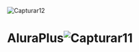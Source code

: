 ![Capturar12](https://user-images.githubusercontent.com/68878547/230517261-a1bd09af-0519-452e-bd57-f510c1869fb0.JPG)
# AluraPlus![Capturar11](https://user-images.githubusercontent.com/68878547/230515371-e677b904-33dc-4539-b89a-3c3bf4376854.JPG)

